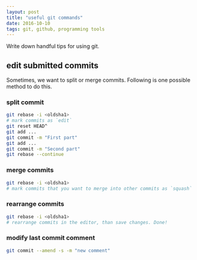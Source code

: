 ```yaml
---
layout: post
title: "useful git commands"
date: 2016-10-10
tags: git, github, programming tools
---
```


Write down handful tips for using git.

## edit submitted commits
Sometimes, we want to split or merge commits. Following is one possible method to do this.

### split commit

```bash
git rebase -i <oldsha1>
# mark commits as `edit`
git reset HEAD^
git add ...
git commit -m "First part"
git add ...
git commit -m "Second part"
git rebase --continue
```

### merge commits

```bash
git rebase -i <oldsha1>
# mark commits that you want to merge into other commits as `squash`
```

### rearrange commits

```bash
git rebase -i <oldsha1>
# rearrange commits in the editor, than save changes. Done!
```

### modify last commit comment

``` bash
git commit --amend -s -m "new comment"
```
